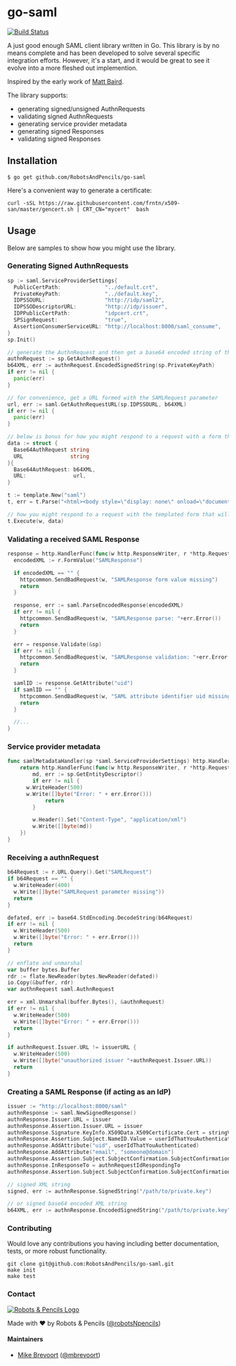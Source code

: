 go-saml
======

[![Build Status](https://travis-ci.org/RobotsAndPencils/go-saml.svg?branch=master)](https://travis-ci.org/RobotsAndPencils/go-saml)

A just good enough SAML client library written in Go. This library is by no means complete and has been developed
to solve several specific integration efforts. However, it's a start, and it would be great to see
it evolve into a more fleshed out implemention.

Inspired by the early work of [Matt Baird](https://github.com/mattbaird/gosaml).

The library supports:

* generating signed/unsigned AuthnRequests
* validating signed AuthnRequests
* generating service provider metadata
* generating signed Responses
* validating signed Responses


Installation
------------

    $ go get github.com/RobotsAndPencils/go-saml

Here's a convenient way to generate a certificate:

    curl -sSL https://raw.githubusercontent.com/frntn/x509-san/master/gencert.sh | CRT_CN="mycert"  bash


Usage
-----

Below are samples to show how you might use the library.

### Generating Signed AuthnRequests

```go
sp := saml.ServiceProviderSettings{
  PublicCertPath:              "../default.crt",
  PrivateKeyPath:              "../default.key",
  IDPSSOURL:                   "http://idp/saml2",
  IDPSSODescriptorURL:         "http://idp/issuer",
  IDPPublicCertPath:           "idpcert.crt",
  SPSignRequest:               "true",
  AssertionConsumerServiceURL: "http://localhost:8000/saml_consume",
}
sp.Init()

// generate the AuthnRequest and then get a base64 encoded string of the XML
authnRequest := sp.GetAuthnRequest()
b64XML, err := authnRequest.EncodedSignedString(sp.PrivateKeyPath)
if err != nil {
  panic(err)
}

// for convenience, get a URL formed with the SAMLRequest parameter
url, err := saml.GetAuthnRequestURL(sp.IDPSSOURL, b64XML)
if err != nil {
  panic(err)
}

// below is bonus for how you might respond to a request with a form that POSTs to the IdP
data := struct {
  Base64AuthRequest string
  URL               string
}{
  Base64AuthRequest: b64XML,
  URL:               url,
}

t := template.New("saml")
t, err = t.Parse("<html><body style=\"display: none\" onload=\"document.frm.submit()\"><form method=\"post\" name=\"frm\" action=\"{{.URL}}\"><input type=\"hidden\" name=\"SAMLRequest\" value=\"{{.Base64AuthRequest}}\" /><input type=\"submit\" value=\"Submit\" /></form></body></html>")

// how you might respond to a request with the templated form that will auto post
t.Execute(w, data)
```

### Validating a received SAML Response


```go
response = http.HandlerFunc(func(w http.ResponseWriter, r *http.Request) {
  encodedXML := r.FormValue("SAMLResponse")

  if encodedXML == "" {
    httpcommon.SendBadRequest(w, "SAMLResponse form value missing")
    return
  }

  response, err := saml.ParseEncodedResponse(encodedXML)
  if err != nil {
    httpcommon.SendBadRequest(w, "SAMLResponse parse: "+err.Error())
    return
  }

  err = response.Validate(&sp)
  if err != nil {
    httpcommon.SendBadRequest(w, "SAMLResponse validation: "+err.Error())
    return
  }

  samlID := response.GetAttribute("uid")
  if samlID == "" {
    httpcommon.SendBadRequest(w, "SAML attribute identifier uid missing")
    return
  }

  //...
}
```

### Service provider metadata

```go
func samlMetadataHandler(sp *saml.ServiceProviderSettings) http.Handler {
	return http.HandlerFunc(func(w http.ResponseWriter, r *http.Request) {
		md, err := sp.GetEntityDescriptor()
		if err != nil {
      w.WriteHeader(500)
      w.Write([]byte("Error: " + err.Error()))
			return
		}

		w.Header().Set("Content-Type", "application/xml")
		w.Write([]byte(md))
	})
}
```

### Receiving a authnRequest

```go
b64Request := r.URL.Query().Get("SAMLRequest")
if b64Request == "" {
  w.WriteHeader(400)
  w.Write([]byte("SAMLRequest parameter missing"))
  return
}

defated, err := base64.StdEncoding.DecodeString(b64Request)
if err != nil {
  w.WriteHeader(500)
  w.Write([]byte("Error: " + err.Error()))
  return
}

// enflate and unmarshal
var buffer bytes.Buffer
rdr := flate.NewReader(bytes.NewReader(defated))
io.Copy(&buffer, rdr)
var authnRequest saml.AuthnRequest

err = xml.Unmarshal(buffer.Bytes(), &authnRequest)
if err != nil {
  w.WriteHeader(500)
  w.Write([]byte("Error: " + err.Error()))
  return
}

if authnRequest.Issuer.URL != issuerURL {
  w.WriteHeader(500)
  w.Write([]byte("unauthorized issuer "+authnRequest.Issuer.URL))
  return
}

```

### Creating a SAML Response (if acting as an IdP)

```go
issuer := "http://localhost:8000/saml"
authnResponse := saml.NewSignedResponse()
authnResponse.Issuer.URL = issuer
authnResponse.Assertion.Issuer.URL = issuer
authnResponse.Signature.KeyInfo.X509Data.X509Certificate.Cert = stringValueOfCert
authnResponse.Assertion.Subject.NameID.Value = userIdThatYouAuthenticated
authnResponse.AddAttribute("uid", userIdThatYouAuthenticated)
authnResponse.AddAttribute("email", "someone@domain")
authnResponse.Assertion.Subject.SubjectConfirmation.SubjectConfirmationData.InResponseTo = authnRequestIdRespondingTo
authnResponse.InResponseTo = authnRequestIdRespondingTo
authnResponse.Assertion.Subject.SubjectConfirmation.SubjectConfirmationData.Recipient = issuer

// signed XML string
signed, err := authnResponse.SignedString("/path/to/private.key")

// or signed base64 encoded XML string
b64XML, err := authnResponse.EncodedSignedString("/path/to/private.key")

```


### Contributing

Would love any contributions you having including better documentation, tests, or more robust functionality.

    git clone git@github.com:RobotsAndPencils/go-saml.git
    make init
    make test

### Contact

[![Robots & Pencils Logo](http://f.cl.ly/items/2W3n1r2R0j2p2b3n3j3c/rnplogo.png)](http://www.robotsandpencils.com)

Made with :heart: by Robots & Pencils ([@robotsNpencils](https://twitter.com/robotsNpencils))

#### Maintainers

- [Mike Brevoort](http://github.com/mbrevoort) ([@mbrevoort](https://twitter.com/mbrevoort))

